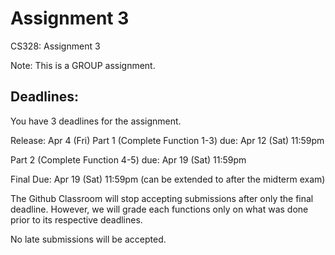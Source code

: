 # Assignment 3

CS328: Assignment 3

Note: This is a GROUP assignment.

## Deadlines:
You have 3 deadlines for the assignment.

Release: Apr 4 (Fri)
Part 1 (Complete Function 1-3) due: Apr 12 (Sat) 11:59pm

Part 2 (Complete Function 4-5) due: Apr 19 (Sat) 11:59pm

Final Due: Apr 19 (Sat) 11:59pm (can be extended to after the midterm exam)

The Github Classroom will stop accepting submissions after only the final deadline. However, we will grade each functions only on what was done prior to its respective deadlines.

No late submissions will be accepted.
